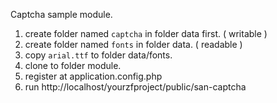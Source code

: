 Captcha sample module.

1. create folder named `captcha` in folder data first. ( writable )
2. create folder named `fonts` in folder data. ( readable )
3. copy `arial.ttf` to folder data/fonts.
4. clone to folder module.
5. register at application.config.php
6. run http://localhost/yourzfproject/public/san-captcha